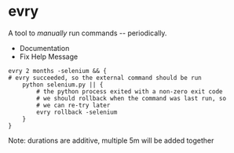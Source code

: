 # evry

A tool to *manually* run commands -- periodically.

* Documentation
* Fix Help Message

```
evry 2 months -selenium && {
# evry succeeded, so the external command should be run
    python selenium.py || {
        # the python process exited with a non-zero exit code
        # we should rollback when the command was last run, so
        # we can re-try later
        evry rollback -selenium
    }
}
```

Note: durations are additive, multiple 5m will be added together
